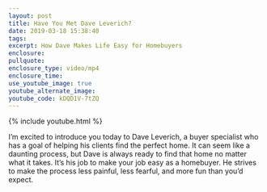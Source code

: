 ```yaml
---
layout: post
title: Have You Met Dave Leverich?
date: 2019-03-18 15:38:40
tags:
excerpt: How Dave Makes Life Easy for Homebuyers
enclosure:
pullquote:
enclosure_type: video/mp4
enclosure_time:
use_youtube_image: true
youtube_alternate_image:
youtube_code: kDQD1V-7tZQ
---
```


{% include youtube.html %}

I’m excited to introduce you today to Dave Leverich, a buyer specialist who has a goal of helping his clients find the perfect home. It can seem like a daunting process, but Dave is always ready to find that home no matter what it takes. It’s his job to make your job easy as a homebuyer. He strives to make the process less painful, less fearful, and more fun than you’d expect.